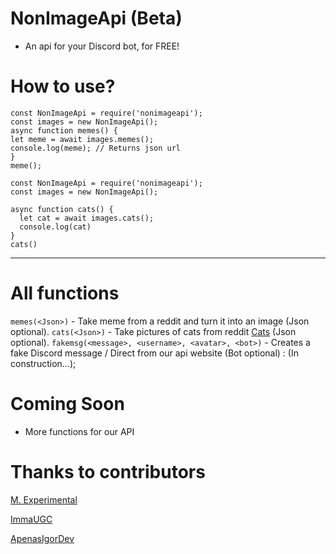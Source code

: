 # NonImageApi (Beta)

- An api for your Discord bot, for FREE!

# How to use?
```
const NonImageApi = require('nonimageapi');
const images = new NonImageApi();
async function memes() {
let meme = await images.memes();
console.log(meme); // Returns json url
}
meme();
```

```
const NonImageApi = require('nonimageapi');
const images = new NonImageApi();

async function cats() {
  let cat = await images.cats();
  console.log(cat)
}
cats()
```
-----

# All functions

`memes(<Json>)` - Take meme from a reddit and turn it into an image (Json optional).
`cats(<Json>)` - Take pictures of cats from reddit [Cats](https://www.reddit.com/r/cats) (Json optional).
`fakemsg(<message>, <username>, <avatar>, <bot>)` - Creates a fake Discord message / Direct from our api website (Bot optional) : (In construction...);

# Coming Soon
- More functions for our API

# Thanks to contributors

[M. Experimental](https://github.com/experimentaljs)

[ImmaUGC](https://github.com/ImmaUgc)

[ApenasIgorDev](https://github.com/apenasigordev)